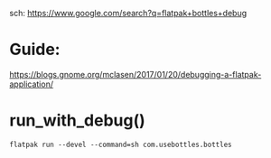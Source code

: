 sch: https://www.google.com/search?q=flatpak+bottles+debug

# Guide:
https://blogs.gnome.org/mclasen/2017/01/20/debugging-a-flatpak-application/

# run_with_debug()
```
flatpak run --devel --command=sh com.usebottles.bottles
```
